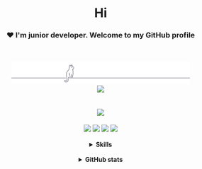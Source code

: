 <link rel="stylesheet" href="style.css" />
<h1 align="center">Hi</h1>
<h3 align="center">❤ I'm junior developer. Welcome to my GitHub profile</h3>
<br>
<br>
<div id="header" align="center">
    <img src="gray0_ctp_on_line.svg" width="80%"></img>
    <br>
    <a href="https://discord.com/users/924996294378917938"><img src="https://lanyard-profile-readme.vercel.app/api/924996294378917938?bg=2f343f&borderRadius=20px&idleMessage=I%20Love%20Anime%20(%20づ◕‿◕%20)づ"/></a>
</div>
<br>
<br>
<div id="chat_with_me" align="center">
    <a href="https://Nighty3098.github.io/" target="blank"><img class="round" src="https://img.shields.io/badge/My Portfolio-%23556075.svg?style=for-the-badge&logo=git&logoColor=white"/></a>
    <br>
    <br>
    <a href="https://discord.gg/#9707" target="blank"><img class="round" src="https://img.shields.io/badge/Discord-%235865F2.svg?style=for-the-badge&logo=discord&logoColor=white"/></a>
    <a href="https://t.me/Night3098" target="blank"><img class="round" src="https://img.shields.io/badge/Telegram-2CA5E0?style=for-the-badge&logo=telegram&logoColor=white"/></a>
    <a href="mailto:night3098game@gmail.com" target="blank"><img class="round" src="https://img.shields.io/badge/Gmail-D14836?style=for-the-badge&logo=gmail&logoColor=white"/></a>
    <a href="https://www.reddit.com/user/Night3098" target="blank"><img class="round" src="https://img.shields.io/badge/Reddit-FF4500?style=for-the-badge&logo=reddit&logoColor=white"/></a>
</div>

<br>

<details>
    <summary align="center"><b>Skills</b></summary>
        <img align="left" height=200 width=200 src="penguin.gif"/>
        <img align="right" height=200 width=200 src="coffee-cat2.gif"/>
        <h3 align="center"></h3>
        <br>
        <div class="languages" align="center">
            <img src="https://skillicons.dev/icons?i=python,c,cpp,html,css,markdown"/>
        </div>
        <h3 align="center"></h3>
        <div class="tools" align="center">
            <img src="https://skillicons.dev/icons?i=neovim,vscode,cmake,sqlite,qt,git,linux"/>
        </div>
</details>
<br>

<details>
    <summary align="center"><b>GitHub stats</b></summary>
    <div class="one" align="center">
	<br>
	<br>
        <img align="left" class="round" src="https://github-readme-stats-git-masterrstaa-rickstaa.vercel.app/api/?username=Nighty3098&show_icons=true&locale=en&hide_border=true&no-frame=true&theme=nord" width="45%"/>
        <img align="right" class="round" src="https://github-readme-stats-git-masterrstaa-rickstaa.vercel.app/api/top-langs/?username=Nighty3098&show_icons=true&locale=en&no-frame=true&layout=compact&hide_border=true&theme=nord" width="35%"/> 
    </div>
</details>
<br>
